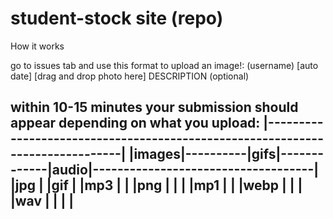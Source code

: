 # student-stock site (repo)



How it works

go to issues tab and use this format to upload an image!:
(username) [auto date]
[drag and drop photo here]
DESCRIPTION (optional)


within 10-15 minutes your submission should appear depending on what you upload:
|------------------------------------------------------------------------------|
|images|----------|gifs|-------------|audio|------------------------------------|
|jpg   |          |gif |             |mp3  |                                    |
|png   |          |    |             |mp1  |                                    |
|webp  |          |    |             |wav  |                                    |
|                                                                               |
--------------------------------------------------------------------------------

